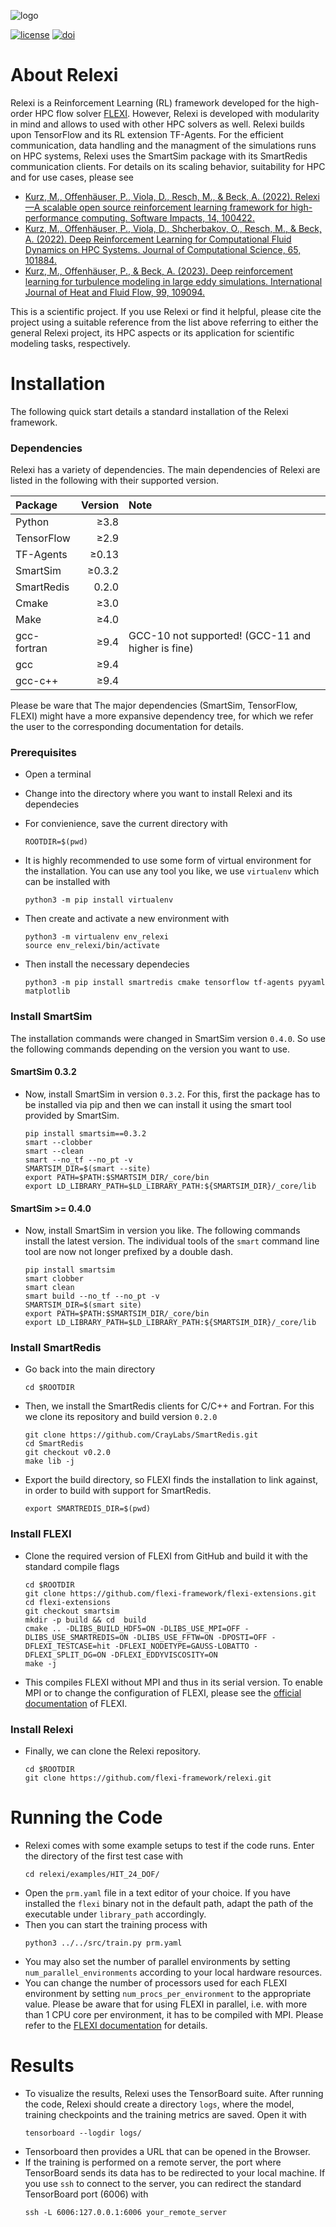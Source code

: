 ![logo](https://numericsresearchgroup.org/images/icons/relexi.svg "RELEXI")

[![license](https://img.shields.io/github/license/flexi-framework/relexi.svg?maxAge=2592000 "GPL-3.0 License")](LICENSE.md)
[![doi](https://img.shields.io/badge/DOI-10.1016/j.simpa.2022.100422-blue "DOI")](https://doi.org/10.1016/j.simpa.2022.100422)

# About Relexi

Relexi is a Reinforcement Learning (RL) framework developed for the high-order HPC flow solver [FLEXI][flexi].
However, Relexi is developed with modularity in mind and allows to used with other HPC solvers as well.
Relexi builds upon TensorFlow and its RL extension TF-Agents.
For the efficient communication, data handling and the managment of the simulations runs on HPC systems, Relexi uses the SmartSim package with its SmartRedis communication clients.
For details on its scaling behavior, suitability for HPC and for use cases, please see
* [Kurz, M., Offenhäuser, P., Viola, D., Resch, M., & Beck, A. (2022). Relexi—A scalable open source reinforcement learning framework for high-performance computing. Software Impacts, 14, 100422.](https://www.sciencedirect.com/science/article/pii/S2665963822001063)
* [Kurz, M., Offenhäuser, P., Viola, D., Shcherbakov, O., Resch, M., & Beck, A. (2022). Deep Reinforcement Learning for Computational Fluid Dynamics on HPC Systems. Journal of Computational Science, 65, 101884.](https://www.sciencedirect.com/science/article/pii/S1877750322002435)
* [Kurz, M., Offenhäuser, P., & Beck, A. (2023). Deep reinforcement learning for turbulence modeling in large eddy simulations. International Journal of Heat and Fluid Flow, 99, 109094.](https://arxiv.org/pdf/2206.11038)

This is a scientific project.
If you use Relexi or find it helpful, please cite the project using a suitable reference from the list above referring to either the general Relexi project, its HPC aspects or its application for scientific modeling tasks, respectively.

# Installation

The following quick start details a standard installation of the Relexi framework.

### Dependencies

Relexi has a variety of dependencies.
The main dependencies of Relexi are listed in the following with their supported version.

| Package          | Version       | Note     | 
|:-----------------|--------------:|:---------|
| Python           |     ≥3.8      |          |
| TensorFlow       |     ≥2.9      |          |
| TF-Agents        |     ≥0.13     |          |
| SmartSim         |     ≥0.3.2    |          |
| SmartRedis       |      0.2.0    |          |
| Cmake            |     ≥3.0      |          |
| Make             |     ≥4.0      |          |
| gcc-fortran      |     ≥9.4      | GCC-10 not supported! (GCC-11 and higher is fine) |
| gcc              |     ≥9.4      |          |
| gcc-c++          |     ≥9.4      |          |

Please be ware that The major dependencies (SmartSim, TensorFlow, FLEXI) might have a more expansive dependency tree, for which we refer the user to the corresponding documentation for details.

### Prerequisites
* Open a terminal
* Change into the directory where you want to install Relexi and its dependecies
* For convienience, save the current directory with
    ```
    ROOTDIR=$(pwd)
    ```

* It is highly recommended to use some form of virtual environment for the installation. You can use any tool you like, we use `virtualenv` which can be installed with 
    ```
    python3 -m pip install virtualenv
    ```

* Then create and activate a new environment with
    ```
    python3 -m virtualenv env_relexi
    source env_relexi/bin/activate
    ```

* Then install the necessary dependecies
    ```
    python3 -m pip install smartredis cmake tensorflow tf-agents pyyaml matplotlib
    ```

### Install SmartSim
The installation commands were changed in SmartSim version `0.4.0`. So use the following commands depending on the version you want to use.

#### SmartSim 0.3.2
* Now, install SmartSim in version `0.3.2`. For this, first the package has to be installed via pip and then we can install it using the smart tool provided by SmartSim.
    ```
    pip install smartsim==0.3.2
    smart --clobber
    smart --clean
    smart --no_tf --no_pt -v
    SMARTSIM_DIR=$(smart --site)
    export PATH=$PATH:$SMARTSIM_DIR/_core/bin
    export LD_LIBRARY_PATH=$LD_LIBRARY_PATH:${SMARTSIM_DIR}/_core/lib
    ```

#### SmartSim >= 0.4.0
* Now, install SmartSim in version you like. The following commands install the latest version. The individual tools of the `smart` command line tool are now not longer prefixed by a double dash.
    ```
    pip install smartsim
    smart clobber
    smart clean
    smart build --no_tf --no_pt -v
    SMARTSIM_DIR=$(smart site)
    export PATH=$PATH:$SMARTSIM_DIR/_core/bin
    export LD_LIBRARY_PATH=$LD_LIBRARY_PATH:${SMARTSIM_DIR}/_core/lib
    ```

### Install SmartRedis
* Go back into the main directory
    ```
    cd $ROOTDIR
    ```

* Then, we install the SmartRedis clients for C/C++ and Fortran. For this we clone its repository and build version `0.2.0`
    ```
    git clone https://github.com/CrayLabs/SmartRedis.git
    cd SmartRedis
    git checkout v0.2.0
    make lib -j
    ```

* Export the build directory, so FLEXI finds the installation to link against, in order to build with support for SmartRedis.
    ```
    export SMARTREDIS_DIR=$(pwd)
    ```

### Install FLEXI
* Clone the required version of FLEXI from GitHub and build it with the standard compile flags
    ```
    cd $ROOTDIR
    git clone https://github.com/flexi-framework/flexi-extensions.git
    cd flexi-extensions
    git checkout smartsim
    mkdir -p build && cd  build
    cmake .. -DLIBS_BUILD_HDF5=ON -DLIBS_USE_MPI=OFF -DLIBS_USE_SMARTREDIS=ON -DLIBS_USE_FFTW=ON -DPOSTI=OFF -DFLEXI_TESTCASE=hit -DFLEXI_NODETYPE=GAUSS-LOBATTO -DFLEXI_SPLIT_DG=ON -DFLEXI_EDDYVISCOSITY=ON
    make -j
    ```
* This compiles FLEXI without MPI and thus in its serial version. To enable MPI or to change the configuration of FLEXI, please see the [official documentation][userguide] of FLEXI.

### Install Relexi
* Finally, we can clone the Relexi repository.
    ```
    cd $ROOTDIR
    git clone https://github.com/flexi-framework/relexi.git
    ```

# Running the Code
* Relexi comes with some example setups to test if the code runs. Enter the directory of the first test case with
    ```
    cd relexi/examples/HIT_24_DOF/
    ```
* Open the ``prm.yaml`` file in a text editor of your choice. If you have installed the ``flexi`` binary not in the default path, adapt the path of the executable under ``library_path`` accordingly.
* Then you can start the training process with
    ```
    python3 ../../src/train.py prm.yaml
    ```
* You may also set the number of parallel environments by setting ``num_parallel_environments`` according to your local hardware resources.
* You can change the number of processors used for each FLEXI environment by setting ``num_procs_per_environment`` to the appropriate value. Please be aware that for using FLEXI in parallel, i.e. with more than 1 CPU core per environment, it has to be compiled with MPI. Please refer to the [FLEXI documentation](https://www.flexi-project.org/doc/userguide/userguide.pdf) for details.

# Results
* To visualize the results, Relexi uses the TensorBoard suite. After running the code, Relexi should create a directory ``logs``, where the model, training checkpoints and the training metrics are saved. Open it with
    ```
    tensorboard --logdir logs/
    ```
* Tensorboard then provides a URL that can be opened in the Browser.
* If the training is performed on a remote server, the port where TensorBoard sends its data has to be redirected to your local machine. If you use `ssh` to connect to the server, you can redirect the standard TensorBoard port (6006) with
    ```
    ssh -L 6006:127.0.0.1:6006 your_remote_server
    ```

[nrg]:       https://numericsresearchgroup.org/index.html
[flexi]:     https://numericsresearchgroup.org/flexi_index.html
[userguide]: https://numericsresearchgroup.org/userguide/userguide.pdf
